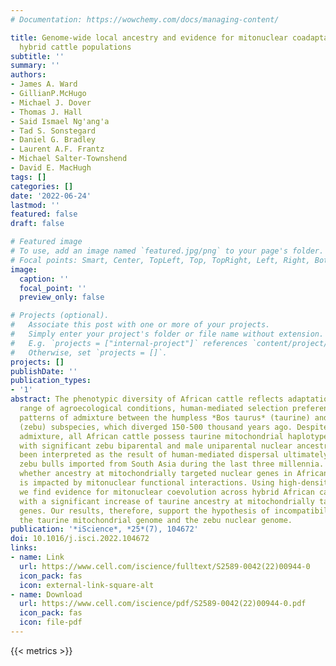 ```yaml
---
# Documentation: https://wowchemy.com/docs/managing-content/

title: Genome-wide local ancestry and evidence for mitonuclear coadaptation in African
  hybrid cattle populations
subtitle: ''
summary: ''
authors:
- James A. Ward
- GillianP.McHugo
- Michael J. Dover
- Thomas J. Hall
- Said Ismael Ng'ang'a
- Tad S. Sonstegard
- Daniel G. Bradley
- Laurent A.F. Frantz
- Michael Salter-Townshend
- David E. MacHugh
tags: []
categories: []
date: '2022-06-24'
lastmod: ''
featured: false
draft: false

# Featured image
# To use, add an image named `featured.jpg/png` to your page's folder.
# Focal points: Smart, Center, TopLeft, Top, TopRight, Left, Right, BottomLeft, Bottom, BottomRight.
image:
  caption: ''
  focal_point: ''
  preview_only: false

# Projects (optional).
#   Associate this post with one or more of your projects.
#   Simply enter your project's folder or file name without extension.
#   E.g. `projects = ["internal-project"]` references `content/project/deep-learning/index.md`.
#   Otherwise, set `projects = []`.
projects: []
publishDate: ''
publication_types:
- '1'
abstract: The phenotypic diversity of African cattle reflects adaptation to a wide
  range of agroecological conditions, human-mediated selection preferences, and complex
  patterns of admixture between the humpless *Bos taurus* (taurine) and humped *Bos indicus*
  (zebu) subspecies, which diverged 150-500 thousand years ago. Despite extensive
  admixture, all African cattle possess taurine mitochondrial haplotypes, even populations
  with significant zebu biparental and male uniparental nuclear ancestry. This has
  been interpreted as the result of human-mediated dispersal ultimately stemming from
  zebu bulls imported from South Asia during the last three millennia. Here, we assess
  whether ancestry at mitochondrially targeted nuclear genes in African admixed cattle
  is impacted by mitonuclear functional interactions. Using high-density SNP data,
  we find evidence for mitonuclear coevolution across hybrid African cattle populations
  with a significant increase of taurine ancestry at mitochondrially targeted nuclear
  genes. Our results, therefore, support the hypothesis of incompatibility between
  the taurine mitochondrial genome and the zebu nuclear genome.
publication: '*iScience*, *25*(7), 104672'
doi: 10.1016/j.isci.2022.104672
links:
- name: Link
  url: https://www.cell.com/iscience/fulltext/S2589-0042(22)00944-0
  icon_pack: fas
  icon: external-link-square-alt
- name: Download
  url: https://www.cell.com/iscience/pdf/S2589-0042(22)00944-0.pdf
  icon_pack: fas
  icon: file-pdf
---
```

{{< metrics >}}